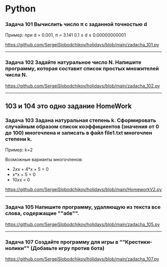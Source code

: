 # Python
### **Задача 101** Вычислить число π c заданной точностью d
Пример: 
при d = 0.001, π = 3.141    0.1 ≤ d ≤ 0.00000000001

https://github.com/SergeiSlobodchikov/holidays/blob/main/zadacha_101.py

---
### **Задача 102** Задайте натуральное число N. Напишите программу, которая составит список простых множителей числа N.
https://github.com/SergeiSlobodchikov/holidays/blob/main/zadacha_102.py

---
## **103 и 104 это одно задание HomeWork** 
### **Задача 103** Задана натуральная степень k. Сформировать случайным образом список коэффициентов (значения от 0 до 100) многочлена и записать в файл file1.txt многочлен степени k.

Пример:  k=2 

Возможные варианты многочленов:

- 2*x*x + 4*x + 5 = 0
-  x*x + 5 = 0 
- 10*x*x = 0

 https://github.com/SergeiSlobodchikov/holidays/blob/main/HomeworkV2.py 



---
### **Задача 105** Напишите программу, удаляющую из текста все слова, содержащие ""абв"".
https://github.com/SergeiSlobodchikov/holidays/blob/main/zadacha_105.py

---
### **Задача 107** Создайте программу для игры в ""Крестики-нолики"" (Добавьте игру против бота)

https://github.com/SergeiSlobodchikov/holidays/blob/main/zadacha_107.py